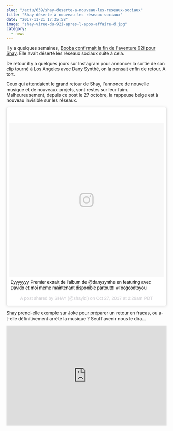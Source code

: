 ```yaml
--- 
slug: "/actu/639/shay-deserte-a-nouveau-les-reseaux-sociaux"
title: "Shay déserte à nouveau les réseaux sociaux"
date: "2017-11-21 17:35:58"
image: "shay-viree-du-92i-apres-l-apos-affaire-d.jpg"
category:
  - news
---
```

<p>Il y a quelques semaines, <a href="https://www.hauteculture.com/actu/528/booba-confirme-que-shay-au-92i-c-est-termine-elle-deserte-les-reseaux-sociaux">Booba confirmait la fin de l'aventure 92i pour Shay</a>. Elle avait déserté les réseaux sociaux suite à cela.</p>

<p>De retour il y a quelques jours sur Instagram pour annoncer la sortie de son clip tourné à Los Angeles avec Dany Synthé, on la pensait enfin de retour. A tort.</p>

<p>Ceux qui attendaient le grand retour de Shay, l'annonce de nouvelle musique et de nouveaux projets, sont restés sur leur faim. Malheureusement, depuis ce post le 27 octobre, la rappeuse belge est à nouveau invisible sur les réseaux. </p>
<blockquote class="instagram-media" data-instgrm-captioned data-instgrm-version="7" style=" background:#FFF; border:0; border-radius:3px; box-shadow:0 0 1px 0 rgba(0,0,0,0.5),0 1px 10px 0 rgba(0,0,0,0.15); margin: 1px; max-width:658px; padding:0; width:99.375%; width:-webkit-calc(100% - 2px); width:calc(100% - 2px);"><div style="padding:8px;"> <div style=" background:#F8F8F8; line-height:0; margin-top:40px; padding:50.0% 0; text-align:center; width:100%;"> <div style=" background:url(data:image/png;base64,iVBORw0KGgoAAAANSUhEUgAAACwAAAAsCAMAAAApWqozAAAABGdBTUEAALGPC/xhBQAAAAFzUkdCAK7OHOkAAAAMUExURczMzPf399fX1+bm5mzY9AMAAADiSURBVDjLvZXbEsMgCES5/P8/t9FuRVCRmU73JWlzosgSIIZURCjo/ad+EQJJB4Hv8BFt+IDpQoCx1wjOSBFhh2XssxEIYn3ulI/6MNReE07UIWJEv8UEOWDS88LY97kqyTliJKKtuYBbruAyVh5wOHiXmpi5we58Ek028czwyuQdLKPG1Bkb4NnM+VeAnfHqn1k4+GPT6uGQcvu2h2OVuIf/gWUFyy8OWEpdyZSa3aVCqpVoVvzZZ2VTnn2wU8qzVjDDetO90GSy9mVLqtgYSy231MxrY6I2gGqjrTY0L8fxCxfCBbhWrsYYAAAAAElFTkSuQmCC); display:block; height:44px; margin:0 auto -44px; position:relative; top:-22px; width:44px;"></div></div> <p style=" margin:8px 0 0 0; padding:0 4px;"> <a href="https://www.instagram.com/p/BavxTBmhrLZ/" style=" color:#000; font-family:Arial,sans-serif; font-size:14px; font-style:normal; font-weight:normal; line-height:17px; text-decoration:none; word-wrap:break-word;" target="_blank">Eyyyyyyy  Premier extrait de l'album de @danysynthe en featuring avec Davido et moi meme maintenant disponible partout!!! #Toogoodtoyou</a></p> <p style=" color:#c9c8cd; font-family:Arial,sans-serif; font-size:14px; line-height:17px; margin-bottom:0; margin-top:8px; overflow:hidden; padding:8px 0 7px; text-align:center; text-overflow:ellipsis; white-space:nowrap;">A post shared by SHAY (@shayizi) on <time style=" font-family:Arial,sans-serif; font-size:14px; line-height:17px;" datetime="2017-10-27T09:29:42+00:00">Oct 27, 2017 at 2:29am PDT</time></p></div></blockquote> <script async defer src="//platform.instagram.com/en_US/embeds.js"></script>
<p>Shay prend-elle exemple sur Joke pour préparer un retour en fracas, ou a-t-elle définitivement arrêté la musique ? Seul l'avenir nous le dira...</p>
<iframe width="100%" height="315" src="https://www.youtube.com/embed/INb3TECd4Xo" frameborder="0" allowfullscreen></iframe>